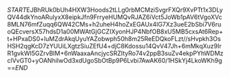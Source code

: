 $START$EJBhRUk0bUh4HXW3Hoods2tLLg0rbMCMziSvgrFXQr9XvPTt1x3DLyQV44dkYnoARulyxX8eipkJfn9FrryeHUMQvRJAZ6iVct5JoWb1pAV6tVgoXVc8MLN76mfZuqq6QW42CMs+h2uheH4hoZxEGAUx4lG7Xz3ueE2bSbi7V6ruoQEcversX57hdsD1a00MWAtGjGCZIXyonHJP4NbfOB8xU5MB5cxsAt6Rep+t+HPxaDS0+luMZdrAkqUyuYAZobwph50h8m25ReEDQkoFLzt//sHvpkh3OsHSH2qgKcD7zYUUiLXgtzSiuZEfU4+djC8Kdossu14QvV47Jh+6mMkqXuz9IrR1gvkWI5GZrvBIM+6nWaaxaAncjycSRZItyRo74v2ppB3suZv4ekpPYhWDMzclVvGT0+yOANhilwOd3xdUgoSbOtBp9P6Lvbi7AwAK60/1HSkYj4LkoWKh9g==$END$